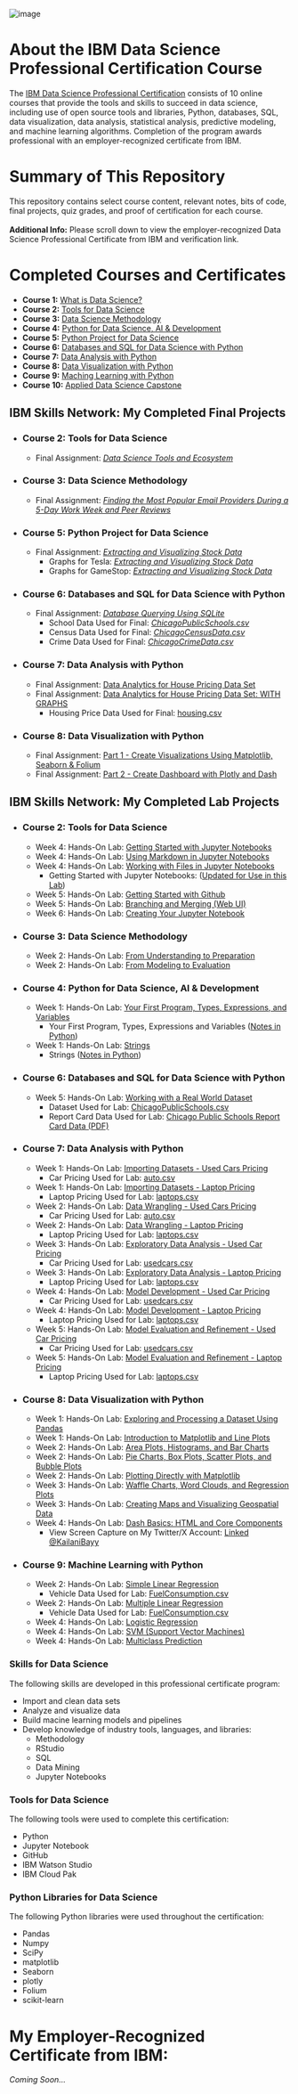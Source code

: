 ![image](https://github.com/KailaniBailey/IBM-Data-Science-Projects/assets/158431578/7829af65-85b7-4f6a-8460-8e6d3c45a238)<br>
# About the IBM Data Science Professional Certification Course
The [IBM Data Science Professional Certification](https://www.coursera.org/professional-certificates/ibm-data-science) consists of 10 online courses that provide the tools and skills to succeed in data science, including use of open source tools and libraries, Python, databases, SQL, data visualization, data analysis, statistical analysis, predictive modeling, and machine learning algorithms. Completion of the program awards professional with an employer-recognized certificate from IBM.<br>
# Summary of This Repository
This repository contains select course content, relevant notes, bits of code, final projects, quiz grades, and proof of certification for each course.<br><br>
**Additional Info:** Please scroll down to view the employer-recognized Data Science Professional Certificate from IBM and verification link.<br>
# Completed Courses and Certificates
- **Course 1:** [What is Data Science?](https://github.com/KailaniBailey/IBM-Data-Science-Professional-Certificate/tree/main/01.%20What%20is%20Data%20Science%3F)
- **Course 2:** [Tools for Data Science](https://github.com/KailaniBailey/IBM-Data-Science-Professional-Certificate/tree/main/02.%20Tools%20for%20Data%20Science)
- **Course 3:** [Data Science Methodology](https://github.com/KailaniBailey/IBM-Data-Science-Professional-Certificate/tree/main/03.%20Data%20Science%20Methodology)
- **Course 4:** [Python for Data Science, AI & Development](https://github.com/KailaniBailey/IBM-Data-Science-Professional-Certificate/tree/main/04.%20Python%20for%20Data%20Science%2C%20AI%20%26%20Development)
- **Course 5:** [Python Project for Data Science](https://github.com/KailaniBailey/IBM-Data-Science-Professional-Certificate/tree/main/05.%20Python%20Project%20for%20Data%20Science)
- **Course 6:** [Databases and SQL for Data Science with Python](https://github.com/KailaniBailey/IBM-Data-Science-Professional-Certificate/tree/main/06.%20Databases%20and%20SQL%20for%20Data%20Science%20with%20Python)
- **Course 7:** [Data Analysis with Python](https://github.com/KailaniBailey/IBM-Data-Science-Professional-Certificate/tree/main/07.%20Data%20Analysis%20with%20Python)
- **Course 8:** [Data Visualization with Python](https://github.com/KailaniBailey/IBM-Data-Science-Professional-Certificate/tree/main/08.%20Data%20Visualization%20with%20Python)
- **Course 9:** [Maching Learning with Python](https://github.com/KailaniBailey/IBM-Data-Science-Professional-Certificate/tree/main/09.%20Machine%20Learning%20with%20Python)
- **Course 10:** [Applied Data Science Capstone](https://github.com/KailaniBailey/IBM-Data-Science-Professional-Certificate/tree/main/10.%20Applied%20Data%20Science%20Capstone)
## IBM Skills Network: My Completed Final Projects
- ### Course 2: Tools for Data Science
  - Final Assignment: [*Data Science Tools and Ecosystem*](https://github.com/KailaniBailey/IBM-Data-Science-Professional-Certificate/blob/main/02.%20Tools%20for%20Data%20Science/Week%206%3A%20Create%20and%20Share%20a%20Jupyter%20Notebook/Tools-for-Data-Science-Jupyter-Notebook-Final-Assignment.ipynb)
- ### Course 3: Data Science Methodology
  - Final Assignment: [*Finding the Most Popular Email Providers During a 5-Day Work Week and Peer Reviews*](https://github.com/KailaniBailey/IBM-Data-Science-Professional-Certificate/blob/main/03.%20Data%20Science%20Methodology/Week%204%3A%20Final%20Project%20and%20Assessment/Business%20Problem%20-%20Data%20Methodology%20(1).pdf)
- ### Course 5: Python Project for Data Science
  - Final Assignment: [*Extracting and Visualizing Stock Data*](https://github.com/KailaniBailey/IBM-Data-Science-Professional-Certificate/blob/main/05.%20Python%20Project%20for%20Data%20Science/Week%201%3A%20Crowdsourcing%20Short%20Squeeze%20Dashboard/Extracting-and-Visualizing-Stock-Data.ipynb)
      - Graphs for Tesla: [*Extracting and Visualizing Stock Data*](https://github.com/KailaniBailey/IBM-Data-Science-Professional-Certificate/blob/main/05.%20Python%20Project%20for%20Data%20Science/Week%201%3A%20Crowdsourcing%20Short%20Squeeze%20Dashboard/GRAPHS-Tesla-Extracting-and-Visualizing-Stock-Data.pdf)
      - Graphs for GameStop: [*Extracting and Visualizing Stock Data*](https://github.com/KailaniBailey/IBM-Data-Science-Professional-Certificate/blob/main/05.%20Python%20Project%20for%20Data%20Science/Week%201%3A%20Crowdsourcing%20Short%20Squeeze%20Dashboard/GRAPHS-GameStop-Extracting-and-Visualizing-Stock-Data.pdf)
- ### Course 6: Databases and SQL for Data Science with Python
    - Final Assignment: [*Database Querying Using SQLite*](https://github.com/KailaniBailey/IBM-Data-Science-Professional-Certificate/blob/main/06.%20Databases%20and%20SQL%20for%20Data%20Science%20with%20Python/Week%205%3A%20Course%20Assignment/Notebook-for-Graded-Assignment.ipynb)
      - School Data Used for Final: [*ChicagoPublicSchools.csv*](https://github.com/KailaniBailey/IBM-Data-Science-Professional-Certificate/blob/main/06.%20Databases%20and%20SQL%20for%20Data%20Science%20with%20Python/Week%205%3A%20Course%20Assignment/ChicagoPublicSchools.csv)
      - Census Data Used for Final: [*ChicagoCensusData.csv*](https://github.com/KailaniBailey/IBM-Data-Science-Professional-Certificate/blob/main/06.%20Databases%20and%20SQL%20for%20Data%20Science%20with%20Python/Week%205%3A%20Course%20Assignment/ChicagoCensusData.csv)
      - Crime Data Used for Final: [*ChicagoCrimeData.csv*](https://github.com/KailaniBailey/IBM-Data-Science-Professional-Certificate/blob/main/06.%20Databases%20and%20SQL%20for%20Data%20Science%20with%20Python/Week%205%3A%20Course%20Assignment/ChicagoCrimeData.csv)
- ### Course 7: Data Analysis with Python
    - Final Assignment: [Data Analytics for House Pricing Data Set](https://github.com/KailaniBailey/IBM-Data-Science-Professional-Certificate/blob/main/07.%20Data%20Analysis%20with%20Python/Week%206%3A%20Final%20Assignment/Final-Assignment-1-House-Sales-in-King-County.ipynb)
    - Final Assignment: [Data Analytics for House Pricing Data Set: WITH GRAPHS](https://github.com/KailaniBailey/IBM-Data-Science-Professional-Certificate/blob/main/07.%20Data%20Analysis%20with%20Python/Week%206%3A%20Final%20Assignment/Final%20Assignment-2-House-Sales-in-King-County.ipynb)
      - Housing Price Data Used for Final: [housing.csv](https://github.com/KailaniBailey/IBM-Data-Science-Professional-Certificate/blob/main/07.%20Data%20Analysis%20with%20Python/Week%206%3A%20Final%20Assignment/housing.csv)
- ### Course 8: Data Visualization with Python
    - Final Assignment: [Part 1 - Create Visualizations Using Matplotlib, Seaborn & Folium](https://github.com/KailaniBailey/IBM-Data-Science-Professional-Certificate/blob/main/08.%20Data%20Visualization%20with%20Python/Week%205%3A%20Final%20Project%20and%20Exam/DV0101EN-Final-Assign-Part1.ipynb)
    - Final Assignment: [Part 2 - Create Dashboard with Plotly and Dash](https://github.com/KailaniBailey/IBM-Data-Science-Professional-Certificate/blob/main/08.%20Data%20Visualization%20with%20Python/Week%205%3A%20Final%20Project%20and%20Exam/FinalAssignment_Part2.pdf)
## IBM Skills Network: My Completed Lab Projects
- ### Course 2: Tools for Data Science
    - Week 4: Hands-On Lab: [Getting Started with Jupyter Notebooks](https://github.com/KailaniBailey/IBM-Data-Science-Professional-Certificate/blob/main/02.%20Tools%20for%20Data%20Science/Week%204%3A%20Jupyter%20Notebooks%20and%20JupyterLab/Getting_Started_with_JupyterNotebook.ipynb)
    - Week 4: Hands-On Lab: [Using Markdown in Jupyter Notebooks](https://github.com/KailaniBailey/IBM-Data-Science-Professional-Certificate/blob/main/02.%20Tools%20for%20Data%20Science/Week%204%3A%20Jupyter%20Notebooks%20and%20JupyterLab/Using_markdowns%20(1).ipynb)
    - Week 4: Hands-On Lab: [Working with Files in Jupyter Notebooks](https://github.com/KailaniBailey/IBM-Data-Science-Professional-Certificate/blob/main/02.%20Tools%20for%20Data%20Science/Week%204%3A%20Jupyter%20Notebooks%20and%20JupyterLab/Working_with_files.ipynb)
        - Getting Started with Jupyter Notebooks: ([Updated for Use in this Lab](https://github.com/KailaniBailey/IBM-Data-Science-Professional-Certificate/blob/main/02.%20Tools%20for%20Data%20Science/Week%204%3A%20Jupyter%20Notebooks%20and%20JupyterLab/My_Notebook.ipynb))
    - Week 5: Hands-On Lab: [Getting Started with Github](https://github.com/KailaniBailey/Getting-Started-with-Github)
    - Week 5: Hands-On Lab: [Branching and Merging (Web UI)](https://github.com/KailaniBailey/Getting-Started-with-Github/)
    - Week 6: Hands-On Lab: [Creating Your Jupyter Notebook](https://github.com/KailaniBailey/IBM-Data-Science-Professional-Certificate/blob/main/02.%20Tools%20for%20Data%20Science/Week%206%3A%20Create%20and%20Share%20a%20Jupyter%20Notebook/Tools-for-Data-Science-Jupyter-Notebook-Final-Assignment.ipynb)
- ### Course 3: Data Science Methodology
    - Week 2: Hands-On Lab: [From Understanding to Preparation](https://github.com/KailaniBailey/IBM-Data-Science-Professional-Certificate/blob/main/03.%20Data%20Science%20Methodology/Week%202%3A%20From%20Understanding%20to%20Preparation%20and%20From%20Modeling%20to%20Evaluation/DS0103EN-Exercise-From-Understandin.ipynb)
    - Week 2: Hands-On Lab: [From Modeling to Evaluation](https://github.com/KailaniBailey/IBM-Data-Science-Professional-Certificate/blob/main/03.%20Data%20Science%20Methodology/Week%202%3A%20From%20Understanding%20to%20Preparation%20and%20From%20Modeling%20to%20Evaluation/DS0103EN-Exercise-From-Modeling-to-Evaluation.ipynb)
- ### Course 4: Python for Data Science, AI & Development
    - Week 1: Hands-On Lab: [Your First Program, Types, Expressions, and Variables](https://github.com/KailaniBailey/IBM-Data-Science-Professional-Certificate/blob/main/04.%20Python%20for%20Data%20Science%2C%20AI%20%26%20Development/Week%201%3A%20Python%20Basics/PY0101EN-1-1-Write_your_first_python_code.ipynb)
        - Your First Program, Types, Expressions and Variables ([Notes in Python](https://github.com/KailaniBailey/IBM-Data-Science-Professional-Certificate/blob/main/04.%20Python%20for%20Data%20Science%2C%20AI%20%26%20Development/Week%201%3A%20Python%20Basics/WriteFirstPythonCode.py))
    - Week 1: Hands-On Lab: [Strings](https://github.com/KailaniBailey/IBM-Data-Science-Professional-Certificate/blob/main/04.%20Python%20for%20Data%20Science%2C%20AI%20%26%20Development/Week%201%3A%20Python%20Basics/PY0101EN-1-2-Strings.ipynb)
        - Strings ([Notes in Python](https://github.com/KailaniBailey/IBM-Data-Science-Professional-Certificate/blob/main/04.%20Python%20for%20Data%20Science%2C%20AI%20%26%20Development/Week%201%3A%20Python%20Basics/strings.py))
- ### Course 6: Databases and SQL for Data Science with Python
    - Week 5: Hands-On Lab: [Working with a Real World Dataset](https://github.com/KailaniBailey/IBM-Data-Science-Professional-Certificate/blob/main/06.%20Databases%20and%20SQL%20for%20Data%20Science%20with%20Python/Week%205%3A%20Course%20Assignment/DB0201EN-Week4-1-1-RealDataPractice-v5_sqlite_Learner.ipynb)
        - Dataset Used for Lab: [ChicagoPublicSchools.csv](https://github.com/KailaniBailey/IBM-Data-Science-Professional-Certificate/blob/main/06.%20Databases%20and%20SQL%20for%20Data%20Science%20with%20Python/Week%205%3A%20Course%20Assignment/ChicagoPublicSchools.csv)
        - Report Card Data Used for Lab: [Chicago Public Schools Report Card Data (PDF)](https://github.com/KailaniBailey/IBM-Data-Science-Professional-Certificate/blob/main/06.%20Databases%20and%20SQL%20for%20Data%20Science%20with%20Python/Week%205%3A%20Course%20Assignment/cps_reportcard_data_description.pdf)
- ### Course 7: Data Analysis with Python
    - Week 1: Hands-On Lab: [Importing Datasets - Used Cars Pricing](https://github.com/KailaniBailey/IBM-Data-Science-Professional-Certificate/blob/main/07.%20Data%20Analysis%20with%20Python/Week%201%3A%20Importing%20Data%20Sets/DA0101EN-Review-Introduction.ipynb)
        - Car Pricing Used for Lab: [auto.csv](https://github.com/KailaniBailey/IBM-Data-Science-Professional-Certificate/blob/main/07.%20Data%20Analysis%20with%20Python/Week%201%3A%20Importing%20Data%20Sets/auto.csv)
    - Week 1: Hands-On Lab: [Importing Datasets - Laptop Pricing](https://github.com/KailaniBailey/IBM-Data-Science-Professional-Certificate/blob/main/07.%20Data%20Analysis%20with%20Python/Week%201%3A%20Importing%20Data%20Sets/Practice_data_loading.ipynb)
       - Laptop Pricing Used for Lab: [laptops.csv](https://github.com/KailaniBailey/IBM-Data-Science-Professional-Certificate/blob/main/07.%20Data%20Analysis%20with%20Python/Week%201%3A%20Importing%20Data%20Sets/laptops.csv)
    - Week 2: Hands-On Lab: [Data Wrangling - Used Cars Pricing](https://github.com/KailaniBailey/IBM-Data-Science-Professional-Certificate/blob/main/07.%20Data%20Analysis%20with%20Python/Week%202%3A%20Data%20Wrangling/DA0101EN-2-Review-Data-Wrangling.ipynb)
        - Car Pricing Used for Lab: [auto.csv](https://github.com/KailaniBailey/IBM-Data-Science-Professional-Certificate/blob/main/07.%20Data%20Analysis%20with%20Python/Week%202%3A%20Data%20Wrangling/auto.csv)
    - Week 2: Hands-On Lab: [Data Wrangling - Laptop Pricing](https://github.com/KailaniBailey/IBM-Data-Science-Professional-Certificate/blob/main/07.%20Data%20Analysis%20with%20Python/Week%202%3A%20Data%20Wrangling/practice_data_wrangling.ipynb)
        - Laptop Pricing Used for Lab: [laptops.csv](https://github.com/KailaniBailey/IBM-Data-Science-Professional-Certificate/blob/main/07.%20Data%20Analysis%20with%20Python/Week%202%3A%20Data%20Wrangling/laptops.csv)
    - Week 3: Hands-On Lab: [Exploratory Data Analysis - Used Car Pricing](https://github.com/KailaniBailey/IBM-Data-Science-Professional-Certificate/blob/main/07.%20Data%20Analysis%20with%20Python/Week%203%3A%20Exploratory%20Data%20Analysis/data-visualization-commands-in-python.pdf)
        - Car Pricing Used for Lab: [usedcars.csv](https://github.com/KailaniBailey/IBM-Data-Science-Professional-Certificate/blob/main/07.%20Data%20Analysis%20with%20Python/Week%203%3A%20Exploratory%20Data%20Analysis/usedcars.csv)
    - Week 3: Hands-On Lab: [Exploratory Data Analysis - Laptop Pricing](https://github.com/KailaniBailey/IBM-Data-Science-Professional-Certificate/blob/main/07.%20Data%20Analysis%20with%20Python/Week%203%3A%20Exploratory%20Data%20Analysis/practice_Exploratory_data_analysis.ipynb)
        - Laptop Pricing Used for Lab: [laptops.csv](https://github.com/KailaniBailey/IBM-Data-Science-Professional-Certificate/blob/main/07.%20Data%20Analysis%20with%20Python/Week%203%3A%20Exploratory%20Data%20Analysis/laptops%20(1).csv)
    - Week 4: Hands-On Lab: [Model Development - Used Car Pricing](https://github.com/KailaniBailey/IBM-Data-Science-Professional-Certificate/blob/main/07.%20Data%20Analysis%20with%20Python/Week%204%3A%20Model%20Development/DA0101EN-4-Review-Model-Development.ipynb)
        - Car Pricing Used for Lab: [usedcars.csv](https://github.com/KailaniBailey/IBM-Data-Science-Professional-Certificate/blob/main/07.%20Data%20Analysis%20with%20Python/Week%204%3A%20Model%20Development/usedcars.csv)
    - Week 4: Hands-On Lab: [Model Development - Laptop Pricing](https://github.com/KailaniBailey/IBM-Data-Science-Professional-Certificate/blob/main/07.%20Data%20Analysis%20with%20Python/Week%204%3A%20Model%20Development/practice_model_development_laptops.ipynb)
        - Laptop Pricing Used for Lab: [laptops.csv](https://github.com/KailaniBailey/IBM-Data-Science-Professional-Certificate/blob/main/07.%20Data%20Analysis%20with%20Python/Week%204%3A%20Model%20Development/laptops%20(1).csv)
    - Week 5: Hands-On Lab: [Model Evaluation and Refinement - Used Car Pricing](https://github.com/KailaniBailey/IBM-Data-Science-Professional-Certificate/blob/main/07.%20Data%20Analysis%20with%20Python/Week%205%3A%20Model%20Evaluation%20and%20Refinement/Model_Evaluation_and_Refinement_cars.ipynb)
        - Car Pricing Used for Lab: [usedcars.csv](https://github.com/KailaniBailey/IBM-Data-Science-Professional-Certificate/blob/main/07.%20Data%20Analysis%20with%20Python/Week%205%3A%20Model%20Evaluation%20and%20Refinement/usedcars.csv)
    - Week 5: Hands-On Lab: [Model Evaluation and Refinement - Laptop Pricing](https://github.com/KailaniBailey/IBM-Data-Science-Professional-Certificate/blob/main/07.%20Data%20Analysis%20with%20Python/Week%205%3A%20Model%20Evaluation%20and%20Refinement/practice_model_evaluation.ipynb)
        - Laptop Pricing Used for Lab: [laptops.csv](https://github.com/KailaniBailey/IBM-Data-Science-Professional-Certificate/blob/main/07.%20Data%20Analysis%20with%20Python/Week%205%3A%20Model%20Evaluation%20and%20Refinement/laptops%20(1).csv)
- ### Course 8: Data Visualization with Python
    - Week 1: Hands-On Lab: [Exploring and Processing a Dataset Using Pandas](https://github.com/KailaniBailey/IBM-Data-Science-Professional-Certificate/blob/main/08.%20Data%20Visualization%20with%20Python/Week%201%3A%20Introduction%20to%20Data%20Visualization%20Tools/DV0101EN-Exercise-Dataset-Preprocessing-Exploring-with-Pandas.ipynb)
    - Week 1: Hands-On Lab: [Introduction to Matplotlib and Line Plots](https://github.com/KailaniBailey/IBM-Data-Science-Professional-Certificate/blob/main/08.%20Data%20Visualization%20with%20Python/Week%201%3A%20Introduction%20to%20Data%20Visualization%20Tools/DV0101EN-Exercise-Introduction-to-Matplotlib-and-Line-Plots_.ipynb)
    - Week 2: Hands-On Lab: [Area Plots, Histograms, and Bar Charts](https://github.com/KailaniBailey/IBM-Data-Science-Professional-Certificate/blob/main/08.%20Data%20Visualization%20with%20Python/Week%202%3A%20Basic%20and%20Specialized%20Visualization%20Tools/DV0101EN-Exercise-Area-Plots-Histograms-and-Bar-Charts_.ipynb)
    - Week 2: Hands-On Lab: [Pie Charts, Box Plots, Scatter Plots, and Bubble Plots](https://github.com/KailaniBailey/IBM-Data-Science-Professional-Certificate/blob/main/08.%20Data%20Visualization%20with%20Python/Week%202%3A%20Basic%20and%20Specialized%20Visualization%20Tools/DV0101EN-Exercise-Pie-Charts-Box-Plots-Scatter-Plots-and-Bubble-Plots.ipynb)
    - Week 2: Hands-On Lab: [Plotting Directly with Matplotlib](https://github.com/KailaniBailey/IBM-Data-Science-Professional-Certificate/blob/main/08.%20Data%20Visualization%20with%20Python/Week%202%3A%20Basic%20and%20Specialized%20Visualization%20Tools/DV0101EN-Exercise-Plotting-directly-with-Matplotlib.jupyterlite.ipynb)
    - Week 3: Hands-On Lab: [Waffle Charts, Word Clouds, and Regression Plots](https://github.com/KailaniBailey/IBM-Data-Science-Professional-Certificate/blob/main/08.%20Data%20Visualization%20with%20Python/Week%203%3A%20Advanced%20Visualizations%20and%20Geospatial%20Data/DV0101EN-Exercise-Waffle-Charts-Word-Clouds-and-Regression-Plots.ipynb)
    - Week 3: Hands-On Lab: [Creating Maps and Visualizing Geospatial Data](https://github.com/KailaniBailey/IBM-Data-Science-Professional-Certificate/blob/main/08.%20Data%20Visualization%20with%20Python/Week%203%3A%20Advanced%20Visualizations%20and%20Geospatial%20Data/DV0101EN-Exercise-Creating-maps-visualizing-geospat%20(1).ipynb)
    - Week 4: Hands-On Lab: [Dash Basics: HTML and Core Components](https://github.com/KailaniBailey/IBM-Data-Science-Professional-Certificate/blob/main/08.%20Data%20Visualization%20with%20Python/Week%204%3A%20Creating%20Dashboards%20with%20Plotly%20and%20Dash/Dash%20-%20HTML%20and%20Core%20Components%20Lab%20(Screenshot).png)
        - View Screen Capture on My Twitter/X Account: [Linked @KailaniBayy](https://x.com/kailanibayy/status/1796259994750624204)
- ### Course 9: Machine Learning with Python
    - Week 2: Hands-On Lab: [Simple Linear Regression](https://github.com/KailaniBailey/IBM-Data-Science-Professional-Certificate/blob/main/09.%20Machine%20Learning%20with%20Python/Week%202%3A%20Regression/ML0101EN-Reg-Simple-Linear-Regression-Co2.ipynb)
        - Vehicle Data Used for Lab: [FuelConsumption.csv](https://github.com/KailaniBailey/IBM-Data-Science-Professional-Certificate/blob/main/09.%20Machine%20Learning%20with%20Python/Week%202%3A%20Regression/FuelConsumption.csv)
    - Week 2: Hands-On Lab: [Multiple Linear Regression](https://github.com/KailaniBailey/IBM-Data-Science-Professional-Certificate/blob/main/09.%20Machine%20Learning%20with%20Python/Week%202%3A%20Regression/ML0101EN-Reg-Mulitple-Linear-Regression-Co2.ipynb)
        - Vehicle Data Used for Lab: [FuelConsumption.csv](https://github.com/KailaniBailey/IBM-Data-Science-Professional-Certificate/blob/main/09.%20Machine%20Learning%20with%20Python/Week%202%3A%20Regression/FuelConsumption.csv)
    - Week 4: Hands-On Lab: [Logistic Regression](https://github.com/KailaniBailey/IBM-Data-Science-Professional-Certificate/blob/main/09.%20Machine%20Learning%20with%20Python/Week%204%3A%20Linear%20Classification/ML0101EN-Clas-Logistic-Reg-churn.ipynb)
    - Week 4: Hands-On Lab: [SVM (Support Vector Machines)](https://github.com/KailaniBailey/IBM-Data-Science-Professional-Certificate/blob/main/09.%20Machine%20Learning%20with%20Python/Week%204%3A%20Linear%20Classification/ML0101EN-Clas-SVM-cancer.ipynb)
    - Week 4: Hands-On Lab: [Multiclass Prediction](https://github.com/KailaniBailey/IBM-Data-Science-Professional-Certificate/blob/main/09.%20Machine%20Learning%20with%20Python/Week%204%3A%20Linear%20Classification/Multi-class_Classification.ipynb)
### Skills for Data Science<br>
The following skills are developed in this professional certificate program:
- Import and clean data sets
- Analyze and visualize data
- Build macine learning models and pipelines
- Develop knowledge of industry tools, languages, and libraries:
  - Methodology
  - RStudio
  - SQL
  - Data Mining
  - Jupyter Notebooks
### Tools for Data Science<br>
The following tools were used to complete this certification:
- Python
- Jupyter Notebook
- GitHub
- IBM Watson Studio
- IBM Cloud Pak<br>
### Python Libraries for Data Science<br>
The following Python libraries were used throughout the certification:
- Pandas
- Numpy
- SciPy
- matplotlib
- Seaborn
- plotly
- Folium
- scikit-learn<br>
# My Employer-Recognized Certificate from IBM:
*Coming Soon...*
